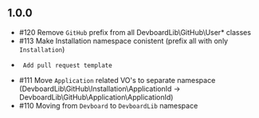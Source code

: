 
1.0.0
-----

 * #120 Remove `GitHub` prefix from all DevboardLib\GitHub\User\* classes
 * #113 Make Installation namespace conistent (prefix all with only `Installation`)
 *      Add pull request template
 * #111 Move `Application` related VO's to separate namespace (DevboardLib\GitHub\Installation\ApplicationId -> DevboardLib\GitHub\Application\ApplicationId)
 * #110 Moving from `Devboard` to `DevboardLib` namespace

